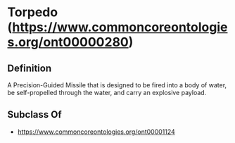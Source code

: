 # Torpedo (https://www.commoncoreontologies.org/ont00000280)

## Definition
A Precision-Guided Missile that is designed to be fired into a body of water, be self-propelled through the water, and carry an explosive payload.

## Subclass Of
- https://www.commoncoreontologies.org/ont00001124

